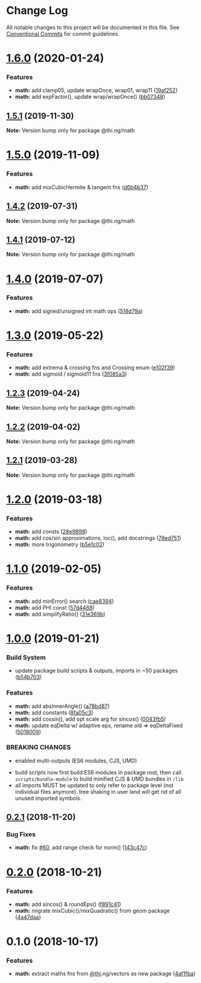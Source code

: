 # Change Log

All notable changes to this project will be documented in this file.
See [Conventional Commits](https://conventionalcommits.org) for commit guidelines.

# [1.6.0](https://github.com/thi-ng/umbrella/compare/@thi.ng/math@1.5.1...@thi.ng/math@1.6.0) (2020-01-24)


### Features

* **math:** add clamp05, update wrapOnce, wrap01, wrap11 ([19af252](https://github.com/thi-ng/umbrella/commit/19af2527a3c7afee4f829e36bf06acaeaf045be7))
* **math:** add expFactor(), update wrap/wrapOnce() ([bb07348](https://github.com/thi-ng/umbrella/commit/bb07348da2e252641c1bc4de1e577451ead3607b))





## [1.5.1](https://github.com/thi-ng/umbrella/compare/@thi.ng/math@1.5.0...@thi.ng/math@1.5.1) (2019-11-30)

**Note:** Version bump only for package @thi.ng/math





# [1.5.0](https://github.com/thi-ng/umbrella/compare/@thi.ng/math@1.4.2...@thi.ng/math@1.5.0) (2019-11-09)


### Features

* **math:** add mixCubicHermite & tangent fns ([d6b4b37](https://github.com/thi-ng/umbrella/commit/d6b4b3710b80fa1366cb40c193ad745bc63d4253))





## [1.4.2](https://github.com/thi-ng/umbrella/compare/@thi.ng/math@1.4.1...@thi.ng/math@1.4.2) (2019-07-31)

**Note:** Version bump only for package @thi.ng/math





## [1.4.1](https://github.com/thi-ng/umbrella/compare/@thi.ng/math@1.4.0...@thi.ng/math@1.4.1) (2019-07-12)

**Note:** Version bump only for package @thi.ng/math





# [1.4.0](https://github.com/thi-ng/umbrella/compare/@thi.ng/math@1.3.0...@thi.ng/math@1.4.0) (2019-07-07)


### Features

* **math:** add signed/unsigned int math ops ([518d79a](https://github.com/thi-ng/umbrella/commit/518d79a))





# [1.3.0](https://github.com/thi-ng/umbrella/compare/@thi.ng/math@1.2.3...@thi.ng/math@1.3.0) (2019-05-22)


### Features

* **math:** add extrema & crossing fns and Crossing enum ([e102f39](https://github.com/thi-ng/umbrella/commit/e102f39))
* **math:** add sigmoid / sigmoid11 fns ([3f085a3](https://github.com/thi-ng/umbrella/commit/3f085a3))





## [1.2.3](https://github.com/thi-ng/umbrella/compare/@thi.ng/math@1.2.2...@thi.ng/math@1.2.3) (2019-04-24)

**Note:** Version bump only for package @thi.ng/math





## [1.2.2](https://github.com/thi-ng/umbrella/compare/@thi.ng/math@1.2.1...@thi.ng/math@1.2.2) (2019-04-02)

**Note:** Version bump only for package @thi.ng/math





## [1.2.1](https://github.com/thi-ng/umbrella/compare/@thi.ng/math@1.2.0...@thi.ng/math@1.2.1) (2019-03-28)

**Note:** Version bump only for package @thi.ng/math





# [1.2.0](https://github.com/thi-ng/umbrella/compare/@thi.ng/math@1.1.1...@thi.ng/math@1.2.0) (2019-03-18)


### Features

* **math:** add consts ([28e9898](https://github.com/thi-ng/umbrella/commit/28e9898))
* **math:** add cos/sin approximations, loc(), add docstrings ([78ed751](https://github.com/thi-ng/umbrella/commit/78ed751))
* **math:** more trigonometry ([b5e1c02](https://github.com/thi-ng/umbrella/commit/b5e1c02))



# [1.1.0](https://github.com/thi-ng/umbrella/compare/@thi.ng/math@1.0.1...@thi.ng/math@1.1.0) (2019-02-05)


### Features

* **math:** add minError() search ([cae8394](https://github.com/thi-ng/umbrella/commit/cae8394))
* **math:** add PHI const ([57d4488](https://github.com/thi-ng/umbrella/commit/57d4488))
* **math:** add simplifyRatio() ([31e369b](https://github.com/thi-ng/umbrella/commit/31e369b))



# [1.0.0](https://github.com/thi-ng/umbrella/compare/@thi.ng/math@0.2.2...@thi.ng/math@1.0.0) (2019-01-21)


### Build System

* update package build scripts & outputs, imports in ~50 packages ([b54b703](https://github.com/thi-ng/umbrella/commit/b54b703))


### Features

* **math:** add absInnerAngle() ([a78bd87](https://github.com/thi-ng/umbrella/commit/a78bd87))
* **math:** add constants ([8fa05c3](https://github.com/thi-ng/umbrella/commit/8fa05c3))
* **math:** add cossin(), add opt scale arg for sincos() ([0043fb5](https://github.com/thi-ng/umbrella/commit/0043fb5))
* **math:** update eqDelta w/ adaptive eps, rename old => eqDeltaFixed ([5018009](https://github.com/thi-ng/umbrella/commit/5018009))


### BREAKING CHANGES

* enabled multi-outputs (ES6 modules, CJS, UMD)

- build scripts now first build ES6 modules in package root, then call
  `scripts/bundle-module` to build minified CJS & UMD bundles in `/lib`
- all imports MUST be updated to only refer to package level
  (not individual files anymore). tree shaking in user land will get rid of
  all unused imported symbols.


## [0.2.1](https://github.com/thi-ng/umbrella/compare/@thi.ng/math@0.2.0...@thi.ng/math@0.2.1) (2018-11-20)


### Bug Fixes

* **math:** fix [#60](https://github.com/thi-ng/umbrella/issues/60), add range check for norm() ([143c47c](https://github.com/thi-ng/umbrella/commit/143c47c))





# [0.2.0](https://github.com/thi-ng/umbrella/compare/@thi.ng/math@0.1.0...@thi.ng/math@0.2.0) (2018-10-21)


### Features

* **math:** add sincos() & roundEps() ([f891c41](https://github.com/thi-ng/umbrella/commit/f891c41))
* **math:** migrate mixCubic()/mixQuadratic() from geom package ([4a47daa](https://github.com/thi-ng/umbrella/commit/4a47daa))





# 0.1.0 (2018-10-17)


### Features

* **math:** extract maths fns from [@thi](https://github.com/thi).ng/vectors as new package ([4af1fba](https://github.com/thi-ng/umbrella/commit/4af1fba))
